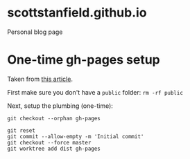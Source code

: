 scottstanfield.github.io
========================

Personal blog page

# One-time gh-pages setup

Taken from [this article][1].

First make sure you don't have a `public` folder: `rm -rf public`

Next, setup the plumbing (one-time):

```
git checkout --orphan gh-pages

git reset
git commit --allow-empty -m 'Initial commit'
git checkout --force master
git worktree add dist gh-pages
```


[1]: http://pressedpixels.com/articles/deploying-to-github-pages-with-git-worktree/
